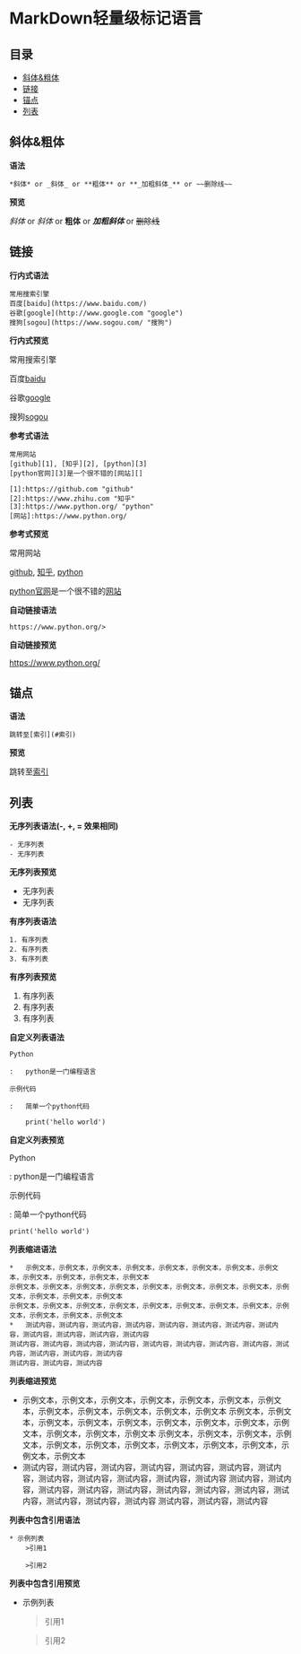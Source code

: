 MarkDown轻量级标记语言
===


## 目录

- [斜体&粗体](#斜体&粗体)
- [链接](#链接)
- [锚点](#锚点)
- [列表](#列表)


## 斜体&粗体

**语法**
```
*斜体* or _斜体_ or **粗体** or **_加粗斜体_** or ~~删除线~~
```

**预览**

*斜体* or _斜体_ or **粗体** or **_加粗斜体_** or ~~删除线~~


## 链接

**行内式语法**
```
常用搜索引擎
百度[baidu](https://www.baidu.com/)
谷歌[google](http://www.google.com "google")
搜狗[sogou](https://www.sogou.com/ "搜狗")
```

**行内式预览**

常用搜索引擎

百度[baidu](https://www.baidu.com/)

谷歌[google](http://www.google.com "google")

搜狗[sogou](https://www.sogou.com/ "搜狗")


**参考式语法**
```
常用网站
[github][1], [知乎][2], [python][3]
[python官网][3]是一个很不错的[网站][]

[1]:https://github.com "github"
[2]:https://www.zhihu.com "知乎"
[3]:https://www.python.org/ "python"
[网站]:https://www.python.org/
```

**参考式预览**

常用网站

[github][1], [知乎][2], [python][3]

[python官网][3]是一个很不错的[网站][]

[1]:https://github.com "github"
[2]:https://www.zhihu.com "知乎"
[3]:https://www.python.org/ "python"
[网站]:https://www.python.org/


**自动链接语法**
```
https://www.python.org/>
```

**自动链接预览**

<https://www.python.org/>


## 锚点

**语法**
```
跳转至[索引](#索引)
```

**预览**

跳转至[索引](#索引)


## 列表

**无序列表语法(-, +, = 效果相同)**
```
- 无序列表
- 无序列表
```

**无序列表预览**

- 无序列表
- 无序列表

**有序列表语法**
```
1. 有序列表
2. 有序列表
3. 有序列表
```

**有序列表预览**

1. 有序列表
2. 有序列表
3. 有序列表

**自定义列表语法**
```
Python

:   python是一门编程语言

示例代码

:   简单一个python代码

    print('hello world')
```

**自定义列表预览**

Python

:   python是一门编程语言

示例代码

:   简单一个python代码

    print('hello world')

**列表缩进语法**
```
*   示例文本，示例文本，示例文本，示例文本，示例文本，示例文本，示例文本，示例文本，示例文本，示例文本，示例文本，示例文本
示例文本，示例文本，示例文本，示例文本，示例文本，示例文本，示例文本，示例文本，示例文本，示例文本，示例文本，示例文本
示例文本，示例文本，示例文本，示例文本，示例文本，示例文本，示例文本，示例文本，示例文本，示例文本，示例文本，示例文本
*   测试内容，测试内容，测试内容，测试内容，测试内容，测试内容，测试内容，测试内容，测试内容，测试内容，测试内容，测试内容
测试内容，测试内容，测试内容，测试内容，测试内容，测试内容，测试内容，测试内容，测试内容，测试内容，测试内容，测试内容
测试内容，测试内容，测试内容
```

**列表缩进预览**


*   示例文本，示例文本，示例文本，示例文本，示例文本，示例文本，示例文本，示例文本，示例文本，示例文本，示例文本，示例文本
示例文本，示例文本，示例文本，示例文本，示例文本，示例文本，示例文本，示例文本，示例文本，示例文本，示例文本，示例文本
示例文本，示例文本，示例文本，示例文本，示例文本，示例文本，示例文本，示例文本，示例文本，示例文本，示例文本，示例文本
*   测试内容，测试内容，测试内容，测试内容，测试内容，测试内容，测试内容，测试内容，测试内容，测试内容，测试内容，测试内容
测试内容，测试内容，测试内容，测试内容，测试内容，测试内容，测试内容，测试内容，测试内容，测试内容，测试内容，测试内容
测试内容，测试内容，测试内容

**列表中包含引用语法**
```
* 示例列表
    >引用1

    >引用2
```

**列表中包含引用预览**

* 示例列表
    >引用1

    >引用2
